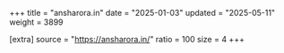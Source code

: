 +++
title = "ansharora.in"
date = "2025-01-03"
updated = "2025-05-11"
weight = 3899

[extra]
source = "https://ansharora.in/"
ratio = 100
size = 4
+++
